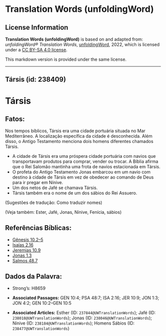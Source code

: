 # Translation Words (unfoldingWord)

## License Information

**Translation Words (unfoldingWord)** is based on and adapted from: _unfoldingWord® Translation Words_, [unfoldingWord](https://unfoldingword.org/utw), 2022, which is licensed under a [CC BY-SA 4.0 license](https://creativecommons.org/licenses/by-sa/4.0/legalcode.en).

This markdown version is provided under the same license.



--------------------------------

## Társis (id: 238409)

Társis
======

Fatos:
------

Nos tempos bíblicos, Társis era uma cidade portuária situada no Mar Mediterrâneo. A localização específica da cidade é desconhecida. Além disso, o Antigo Testamento menciona dois homens diferentes chamados Társis.

* A cidade de Társis era uma próspera cidade portuária com navios que transportavam produtos para comprar, vender ou trocar. A Bíblia afirma que o Rei Salomão mantinha uma frota de navios estacionada em Társis.
* O profeta do Antigo Testamento Jonas embarcou em um navio com destino à cidade de Társis em vez de obedecer ao comando de Deus para ir pregar em Nínive.
* Um dos netos de Jafé se chamava Társis.
* Társis também era o nome de um dos sábios do Rei Assuero.

(Sugestões de tradução: Como traduzir nomes)

(Veja também: Ester, Jafé, Jonas, Nínive, Fenícia, sábios)

Referências Bíblicas:
---------------------

* [Gênesis 10\.2–5](https://ref.ly/Gen10:2-Gen10:5)
* [Isaías 2\.16](https://ref.ly/Isa2:16)
* [Jeremias 10\.9](https://ref.ly/Jer10:9)
* [Jonas 1\.3](https://ref.ly/Jonah1:3)
* [Salmos 48\.7](https://ref.ly/Ps48:7)

Dados da Palavra:
-----------------

* Strong’s: H8659

* **Associated Passages:** GEN 10:4; PSA 48:7; ISA 2:16; JER 10:9; JON 1:3; JON 4:2; GEN 10:2–GEN 10:5
* **Associated Articles:** Esther (ID: `237844@UWTranslationWords`); Jafé (ID: `238018@UWTranslationWords`); Jonas (ID: `238046@UWTranslationWords`); Nínive (ID: `238184@UWTranslationWords`); Homens Sábios (ID: `238477@UWTranslationWords`)

